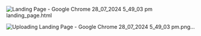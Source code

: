 ![Landing Page - Google Chrome 28_07_2024 5_49_03 pm](https://github.com/user-attachments/assets/84463820-bcd3-4a09-adc1-b445ad05d04b)landing_page.html

![Uploading Landing Page - Google Chrome 28_07_2024 5_49_03 pm.png…]()
